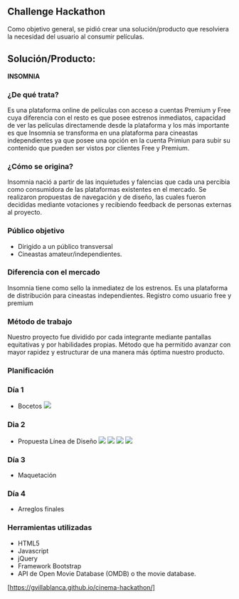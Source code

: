 ﻿## Challenge Hackathon
Como objetivo general, se pidió crear una solución/producto que resolviera la necesidad del usuario al consumir películas.

## Solución/Producto: 
**INSOMNIA**

### ¿De qué trata?
Es una plataforma online de películas con acceso a cuentas Premium y Free cuya diferencia con el resto es que posee estrenos inmediatos, capacidad de ver las películas directamende desde la plataforma y los más importante es que Insomnia se transforma en una plataforma para cineastas independientes ya que posee una opción en la cuenta Primiun para subir su contenido que pueden ser vistos por clientes Free y Premium.

### ¿Cómo se origina?
Insomnia nació a partir de las inquietudes y falencias que cada una percibia como consumidora de las plataformas existentes en el mercado. Se realizaron propuestas de navegación y de diseño, las cuales fueron decididas mediante votaciones y recibiendo feedback de personas externas al proyecto.

### Público objetivo
+ Dirigido a un público transversal 
+ Cineastas amateur/independientes.

### Diferencia con el mercado
Insomnia tiene como sello la inmediatez de los estrenos.
Es una plataforma de distribución para cineastas independientes.
Registro como usuario free y premium


### Método de trabajo
Nuestro proyecto fue dividido por cada integrante mediante pantallas equitativas y por habilidades propias.
Método que ha permitido avanzar con mayor rapidez y estructurar de una  manera más óptima nuestro producto.

### Planificación
### Día 1 
+ Bocetos
![](assets/img_readme/dia1.JPG)

### Dia 2 
+ Propuesta Línea de Diseño
![](assets/img_readme/propuestas2-01.jpg)
![](assets/img_readme/propuestas2-02.jpg)
![](assets/img_readme/propuestas2-03.jpg)
![](assets/img_readme/propuestas2-05.jpg)


### Día 3 
+ Maquetación

### Día 4
+ Arreglos finales

### Herramientas utilizadas
+ HTML5
+ Javascript
+ jQuery
+ Framework Bootstrap
+ API de Open Movie Database (OMDB) o the movie database.

[https://gvillablanca.github.io/cinema-hackathon/]